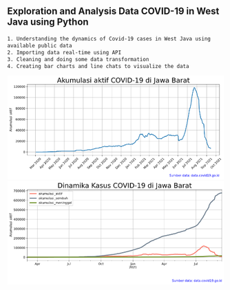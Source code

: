 ## Exploration and Analysis Data COVID-19 in West Java using Python
    1. Understanding the dynamics of Covid-19 cases in West Java using available public data
    2. Importing data real-time using API
    3. Cleaning and doing some data transformation
    4. Creating bar charts and line chats to visualize the data
    
   <img src="https://github.com/virarkh/COVID-19/blob/master/IMG/Akumulasi_Aktif.png" width="600"> 
   <img src="https://github.com/virarkh/COVID-19/blob/master/IMG/Dinamika_Kasus.png" width="600">
